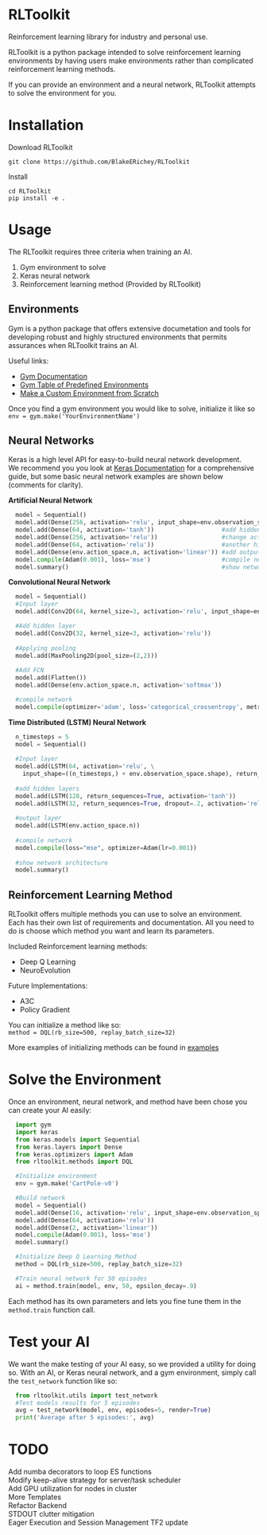 # RLToolkit
Reinforcement learning library for industry and personal use.  

RLToolkit is a python package intended to solve reinforcement learning 
environments by having users make environments rather than complicated 
reinforcement learning methods.  

If you can provide an environment and a neural network, RLToolkit attempts to 
solve the environment for you.  

# Installation  
Download RLToolkit  
```
git clone https://github.com/BlakeERichey/RLToolkit
```  

Install  
```
cd RLToolkit
pip install -e .
```  

# Usage  

The RLToolkit requires three criteria when training an AI.  
1. Gym environment to solve  
2. Keras neural network  
3. Reinforcement learning method (Provided by RLToolkit)  

## Environments  
Gym is a python package that offers extensive documetation and tools for 
developing robust and highly structured environments that permits assurances when 
RLToolkit trains an AI.  

Useful links:  
* [Gym Documentation](https://gym.openai.com/docs/)  
* [Gym Table of Predefined Environments](https://github.com/openai/gym/wiki/Table-of-environments)  
* [Make a Custom Environment from Scratch](https://medium.com/@apoddar573/making-your-own-custom-environment-in-gym-c3b65ff8cdaa)  

Once you find a gym environment you would like to solve, initialize it like so
`env = gym.make('YourEnvironmentName')`

## Neural Networks  
Keras is a high level API for easy-to-build neural network development.  
We recommend you you look at [Keras Documentation](https://keras.io/) for a 
comprehensive guide, but some basic neural network examples are shown below (comments for clarity).  

**Artificial Neural Network**  
```python
  model = Sequential()
  model.add(Dense(256, activation='relu', input_shape=env.observation_space.shape)) #add input layer
  model.add(Dense(64, activation='tanh'))                   #add hidden layer
  model.add(Dense(256, activation='relu'))                  #change activation method
  model.add(Dense(64, activation='relu'))                   #another hidden layer
  model.add(Dense(env.action_space.n, activation='linear')) #add output layer
  model.compile(Adam(0.001), loss='mse')                    #compile network
  model.summary()                                           #show network architecture
```  

**Convolutional Neural Network**  
```python
  model = Sequential()
  #Input layer
  model.add(Conv2D(64, kernel_size=3, activation='relu', input_shape=env.observation_space.shape))

  #Add hidden layer
  model.add(Conv2D(32, kernel_size=3, activation='relu'))
  
  #Applying pooling
  model.add(MaxPooling2D(pool_size=(2,2)))
  
  #Add FCN
  model.add(Flatten())
  model.add(Dense(env.action_space.n, activation='softmax'))

  #compile network
  model.compile(optimizer='adam', loss='categorical_crossentropy', metrics=['accuracy'])
```  

**Time Distributed (LSTM) Neural Network**  
```python
  n_timesteps = 5
  model = Sequential()
  
  #Input layer
  model.add(LSTM(64, activation='relu', \
    input_shape=((n_timesteps,) + env.observation_space.shape), return_sequences=True))
  
  #add hidden layers
  model.add(LSTM(128, return_sequences=True, activation='tanh'))
  model.add(LSTM(32, return_sequences=True, dropout=.2, activation='relu'))
  
  #output layer
  model.add(LSTM(env.action_space.n))
  
  #compile network
  model.compile(loss="mse", optimizer=Adam(lr=0.001)) 
  
  #show network architecture
  model.summary() 
```  

## Reinforcement Learning Method  
RLToolkit offers multiple methods you can use to solve an environment. 
Each has their own list of requirements and documentation. 
All you need to do is choose which method you want and learn its parameters. 

Included Reinforcement learning methods:  
* Deep Q Learning  
* NeuroEvolution  

Future Implementations:  
* A3C  
* Policy Gradient  

You can initialize a method like so:  
`method = DQL(rb_size=500, replay_batch_size=32)`  

More examples of initializing methods can be found in [examples](https://github.com/BlakeERichey/RLToolkit/tree/master/examples)  

# Solve the Environment  
Once an environment, neural network, and method have been chose you can create your AI easily:
```python
  import gym
  import keras
  from keras.models import Sequential
  from keras.layers import Dense
  from keras.optimizers import Adam
  from rltoolkit.methods import DQL

  #Initialize environment
  env = gym.make('CartPole-v0')

  #Build network
  model = Sequential()
  model.add(Dense(16, activation='relu', input_shape=env.observation_space.shape))
  model.add(Dense(64, activation='relu'))
  model.add(Dense(2, activation='linear'))
  model.compile(Adam(0.001), loss='mse')
  model.summary()

  #Initialize Deep Q Learning Method
  method = DQL(rb_size=500, replay_batch_size=32)

  #Train neural network for 50 episodes
  ai = method.train(model, env, 50, epsilon_decay=.9)
```  

Each method has its own parameters and lets you fine tune them in the `method.train` function call.  

# Test your AI  
We want the make testing of your AI easy, so we provided a utility for doing so. 
With an AI, or Keras neural network, and a gym environment, simply call the 
`test_network` function like so:  
```python
  from rltoolkit.utils import test_network
  #Test models results for 5 episodes
  avg = test_network(model, env, episodes=5, render=True)
  print('Average after 5 episodes:', avg)
```

# TODO  
Add numba decorators to loop ES functions  
Modify keep-alive strategy for server/task scheduler  
Add GPU utilization for nodes in cluster  
More Templates  
Refactor Backend  
STDOUT clutter mitigation  
Eager Execution and Session Management TF2 update  
